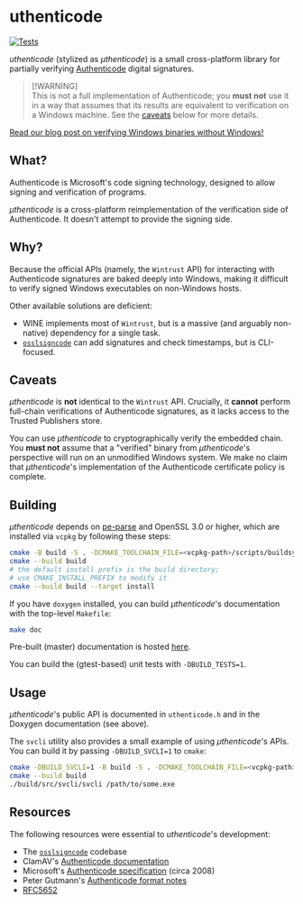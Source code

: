 # uthenticode

[![Tests](https://github.com/trailofbits/uthenticode/actions/workflows/tests.yml/badge.svg)](https://github.com/trailofbits/uthenticode/actions/workflows/tests.yml)

*uthenticode* (stylized as *μthenticode*) is a small cross-platform library for
partially verifying [Authenticode](https://docs.microsoft.com/en-us/windows-hardware/drivers/install/authenticode)
digital signatures.

> [!WARNING]\
> This is not a full implementation of Authenticode; you **must not** use it in a way that assumes
> that its results are equivalent to verification on a Windows machine. See the [caveats](#caveats)
> below for more details.

[Read our blog post on verifying Windows binaries without Windows!](https://blog.trailofbits.com/2020/05/27/verifying-windows-binaries-without-windows/)

## What?

Authenticode is Microsoft's code signing technology, designed to allow signing
and verification of programs.

*μthenticode* is a cross-platform reimplementation of the verification side of
Authenticode. It doesn't attempt to provide the signing side.

## Why?

Because the official APIs (namely, the `Wintrust` API) for interacting with
Authenticode signatures are baked deeply into Windows, making it difficult to
verify signed Windows executables on non-Windows hosts.

Other available solutions are deficient:

* WINE implements most of `Wintrust`, but is a massive (and arguably non-native)
  dependency for a single task.
* [`osslsigncode`](https://github.com/mtrojnar/osslsigncode) can add signatures
  and check timestamps, but is CLI-focused.

## Caveats

*μthenticode* is **not** identical to the `Wintrust` API. Crucially, it
**cannot** perform full-chain verifications of Authenticode signatures, as it
lacks access to the Trusted Publishers store.

You can use *μthenticode* to cryptographically verify the embedded chain.
You **must not** assume that a "verified" binary from *μthenticode*'s
perspective will run on an unmodified Windows system. We make no claim that
*μthenticode*'s implementation of the Authenticode certificate policy is
complete.

## Building

*μthenticode* depends on [pe-parse](https://github.com/trailofbits/pe-parse)
and OpenSSL 3.0 or higher, which are installed via `vcpkg` by following these steps:

```bash
cmake -B build -S . -DCMAKE_TOOLCHAIN_FILE=<vcpkg-path>/scripts/buildsystems/vcpkg.cmake
cmake --build build
# the default install prefix is the build directory;
# use CMAKE_INSTALL_PREFIX to modify it
cmake --build build --target install
```

If you have `doxygen` installed, you can build *μthenticode*'s documentation
with the top-level `Makefile`:

```bash
make doc
```

Pre-built (master) documentation is hosted
[here](https://trailofbits.github.io/uthenticode/).

You can build the (gtest-based) unit tests with `-DBUILD_TESTS=1`.

## Usage

*μthenticode*'s public API is documented in `uthenticode.h` and in the Doxygen
documentation (see above).

The `svcli` utility also provides a small example of using *μthenticode*'s APIs.
You can build it by passing `-DBUILD_SVCLI=1` to `cmake`:

```bash
cmake -DBUILD_SVCLI=1 -B build -S . -DCMAKE_TOOLCHAIN_FILE=<vcpkg-path>/scripts/buildsystems/vcpkg.cmake
cmake --build build
./build/src/svcli/svcli /path/to/some.exe
```

## Resources

The following resources were essential to *uthenticode*'s development:

* The [`osslsigncode`](https://github.com/mtrojnar/osslsigncode) codebase
* ClamAV's [Authenticode documentation](https://www.clamav.net/documents/microsoft-authenticode-signature-verification)
* Microsoft's
  [Authenticode specification](http://download.microsoft.com/download/9/c/5/9c5b2167-8017-4bae-9fde-d599bac8184a/Authenticode_PE.docx)
  (circa 2008)
* Peter Gutmann's [Authenticode format notes](https://www.cs.auckland.ac.nz/~pgut001/pubs/authenticode.txt)
* [RFC5652](https://tools.ietf.org/html/rfc5652)
